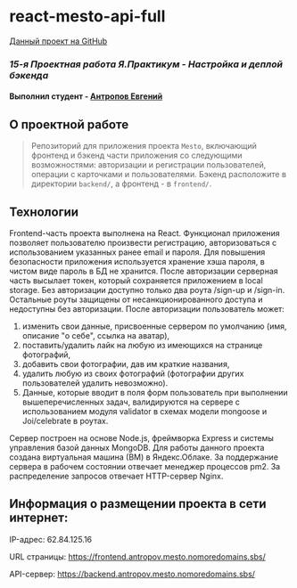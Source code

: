 # react-mesto-api-full
[Данный проект на GitHub](https://github.com/squaredbusinessman/react-mesto-api-full)

### _15-я Проектная работа Я.Практикум - Настройка и деплой бэкенда_
#### Выполнил студент - [Антропов Евгений](https://t.me/squaredbusinessman)


## О проектной работе
>Репозиторий для приложения проекта `Mesto`, включающий фронтенд и бэкенд части приложения со следующими возможностями: авторизации и регистрации пользователей, операции с карточками и пользователями. Бэкенд расположите в директории `backend/`, а фронтенд - в `frontend/`. 

## Технологии

Frontend-часть проекта выполнена на React. Функционал приложения позволяет пользователю произвести регистрацию, авторизоваться с использованием указанных ранее email и пароля. Для повышения безопасности приложения используется хранение хэша пароля, в чистом виде пароль в БД не хранится. После авторизации серверная часть высылает токен, который сохраняется приложением в local storage. Без авторизации доступно только два роута /sign-up и /sign-in. Остальные роуты защищены от несанкционированного доступа и недоступны без авторизации. После авторизации пользователь может:

1. изменить свои данные, присвоенные сервером по умолчанию (имя, описание "о себе", ссылка на аватар),
2. поставить/удалить лайк на любую из имеющихся на странице фотографий,
3. добавить свои фотографии, дав им краткие названия,
4. удалить любую из своих фотографий (фотографии других пользователей удалить невозможно).
5. Данные, которые вводит в поля форм пользователь при выполнении вышеперечисленных задач, валидируются на сервере с использованием модуля validator в схемах модели mongoose и Joi/celebrate в роутах.

Сервер построен на основе Node.js, фреймворка Express и системы управления базой данных MongoDB. Для работы данного проекта создана виртуальная машина (ВМ) в Яндекс.Облаке. За поддержание сервера в рабочем состоянии отвечает менеджер процессов pm2. За распределение запросов отвечает HTTP-сервер Nginx.

## Информация о размещении проекта в сети интернет:

IP-адрес: 62.84.125.16

URL страницы: https://frontend.antropov.mesto.nomoredomains.sbs/

API-сервер: https://backend.antropov.mesto.nomoredomains.sbs/
